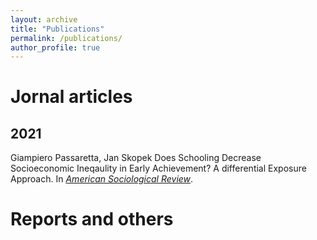```yaml
---
layout: archive
title: "Publications"
permalink: /publications/
author_profile: true
---
```


# Jornal articles
## 2021
Giampiero Passaretta, Jan Skopek
Does Schooling Decrease Socioeconomic Ineqaulity in Early Achievement? A differential Exposure Approach. In [_American Sociological Review_](https://journals.sagepub.com/home/asr).


# Reports and others



<!--
This is your cheat sheet

Remember:

Pages_ contains the information that you want to show in your website for each "page": i.e: about.md
Data_ /navigation.yml contains the "layout" of your websites
HEADLINE

HEADLINE 2

HEADLINE 3

How to create a link?

We write [write here the word you want to be with the link](here the url)

write here to italic

write here to bold

This adds a circle before your phrase (item)
[whatever you write here would appear with underlined]
-->
